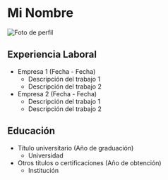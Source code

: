 # Mi Nombre
![Foto de perfil](enlace_a_tu_imagen.jpg)

## Experiencia Laboral
- Empresa 1 (Fecha - Fecha)
  - Descripción del trabajo 1
  - Descripción del trabajo 2
- Empresa 2 (Fecha - Fecha)
  - Descripción del trabajo 1
  - Descripción del trabajo 2

## Educación
- Título universitario (Año de graduación)
  - Universidad
- Otros títulos o certificaciones (Año de obtención)
  - Institución

